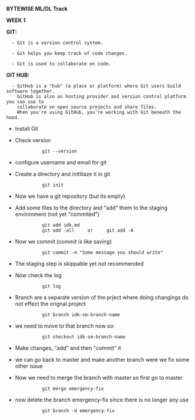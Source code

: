  **BYTEWISE ML/DL Track**
  
  **WEEK 1**
  

**GIT:**

      - Git is a version control system.
      
      - Git helps you keep track of code changes.
      
      - Git is used to collaborate on code.

**GIT HUB:**

      - GitHub is a "hub" (a place or platform) where Git users build software together. 
        GitHub is also an hosting provider and version control platform you can use to 
        collaborate on open source projects and share files. 
        When you're using GitHub, you're working with Git beneath the hood.


* Install Git
* Check version

                git --version
* configure username and email for git
* Create a directory and initiliaze it in git

                git init
* Now we have a git repository (but its empty)
* Add some files to the directory and "add" them to the staging environment (not yet "commited")
  
                git add idk.md
                git add -all     or     git add -A
* Now we commit (commit is like saving)

                git commit -m "Some message you should write"
* The staging step is skippable yet not recommended
* Now check the log

                git log
* Branch are a separate version of the prject where doing changings do not effect the orignal project

                git branch idk-sm-branch-name
* we need to move to that branch now so:

                git checkout idk-sm-branch-name
* Make changes, "add" and then "commit" it
* we can go back to master and make another branch were we fix some other issue
* Now we need to merge the branch with master so first go to master

                git merge emergency-fix
* now delete the branch emergency-fix since there is no longer any use

                git branch -d emergency-fix
